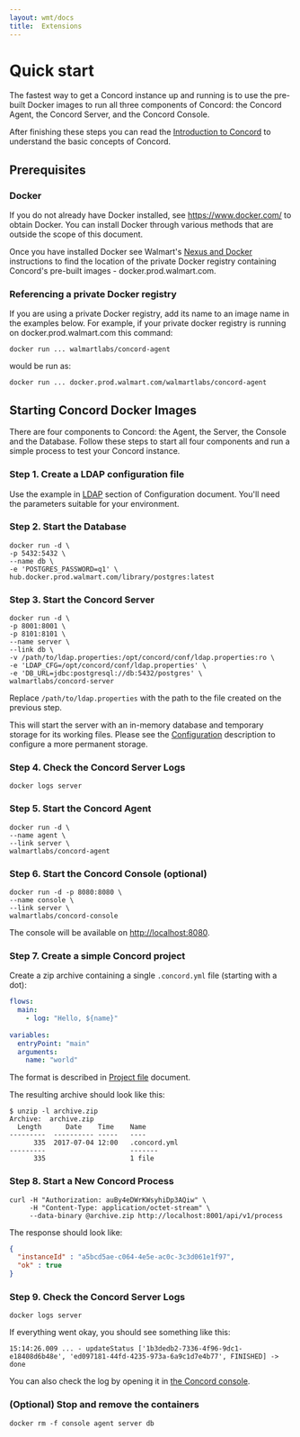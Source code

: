 ```yaml
---
layout: wmt/docs
title:  Extensions
---
```


# Quick start

The fastest way to get a Concord instance up and running is to use the
pre-built Docker images to run all three components of Concord: the
Concord Agent, the Concord Server, and the Concord Console.

After finishing these steps you can read the [Introduction to
Concord](./index.html) to understand the basic concepts of Concord.

## Prerequisites

### Docker

  If you do not already have Docker installed, see
  https://www.docker.com/ to obtain Docker.  You can install Docker
  through various methods that are outside the scope of this document.

  Once you have installed Docker see Walmart's [Nexus and
  Docker](http://sde.walmart.com/docs/warm/docker.html)
  instructions to find the location of the private Docker registry
  containing Concord's pre-built images - docker.prod.walmart.com.

### Referencing a private Docker registry

  If you are using a private Docker registry, add its name to an image
  name in the examples below.  For example, if your private docker
  registry is running on docker.prod.walmart.com this command:
 
```
docker run ... walmartlabs/concord-agent
```

  would be run as:

```
docker run ... docker.prod.walmart.com/walmartlabs/concord-agent
```

## Starting Concord Docker Images

  There are four components to Concord: the Agent, the Server, the
  Console and the Database. Follow these steps to start all four
  components and run a simple process to test your Concord instance.

### Step 1. Create a LDAP configuration file

  Use the example in [LDAP](./configuration.html#ldap) section of
  Configuration document. You'll need the parameters suitable for
  your environment.
  
### Step 2. Start the Database

```
docker run -d \
-p 5432:5432 \
--name db \
-e 'POSTGRES_PASSWORD=q1' \
hub.docker.prod.walmart.com/library/postgres:latest
```

### Step 3. Start the Concord Server

```
docker run -d \
-p 8001:8001 \
-p 8101:8101 \
--name server \
--link db \
-v /path/to/ldap.properties:/opt/concord/conf/ldap.properties:ro \
-e 'LDAP_CFG=/opt/concord/conf/ldap.properties' \
-e 'DB_URL=jdbc:postgresql://db:5432/postgres' \
walmartlabs/concord-server
```
  
  Replace `/path/to/ldap.properties` with the path to the file
  created on the previous step.
  
  This will start the server with an in-memory database and temporary
  storage for its working files. Please see the
  [Configuration](./configuration.html) description to configure a more
  permanent storage.
  
### Step 4. Check the Concord Server Logs
  
```
docker logs server
```

### Step 5. Start the Concord Agent

```
docker run -d \
--name agent \
--link server \
walmartlabs/concord-agent
```
  
### Step 6. Start the Concord Console (optional)

```
docker run -d -p 8080:8080 \
--name console \
--link server \
walmartlabs/concord-console
```
  
  The console will be available on
  [http://localhost:8080](http://localhost:8080).

### Step 7. Create a simple Concord project

  Create a zip archive containing a single `.concord.yml` file (starting with
  a dot):

```yaml
flows:
  main:
    - log: "Hello, ${name}"
      
variables:
  entryPoint: "main"
  arguments:
    name: "world"
```
  
  The format is described in [Project file](./processes.html#project-file)
  document.
  
  The resulting archive should look like this:
  
```
$ unzip -l archive.zip 
Archive:  archive.zip
  Length      Date    Time    Name
---------  ---------- -----   ----
      335  2017-07-04 12:00   .concord.yml
---------                     -------
      335                     1 file
```

### Step 8. Start a New Concord Process

```
curl -H "Authorization: auBy4eDWrKWsyhiDp3AQiw" \
     -H "Content-Type: application/octet-stream" \
     --data-binary @archive.zip http://localhost:8001/api/v1/process
```
  
  The response should look like:
```json
{
  "instanceId" : "a5bcd5ae-c064-4e5e-ac0c-3c3d061e1f97",
  "ok" : true
}
```

### Step 9. Check the Concord Server Logs

```
docker logs server
```
  
  If everything went okay, you should see something like this:

```
15:14:26.009 ... - updateStatus ['1b3dedb2-7336-4f96-9dc1-e18408d6b48e', 'ed097181-44fd-4235-973a-6a9c1d7e4b77', FINISHED] -> done
```

  You can also check the log by opening it in
  [the Concord console](http://localhost:8080/).

### (Optional) Stop and remove the containers

```
docker rm -f console agent server db
```
